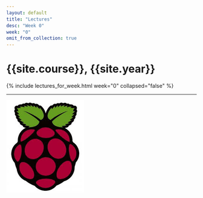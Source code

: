```yaml
---
layout: default
title: "Lectures"
desc: "Week 0"
week: "0"
omit_from_collection: true
---
```


# {{site.course}}, {{site.year}}

{% include lectures_for_week.html week="0" collapsed="false" %}
<div class='calendar' data-start-weeks="{{page.week}}" data-num-weeks="0" ></div>

----

![Pi_logo](/images/Pi.jpg)

